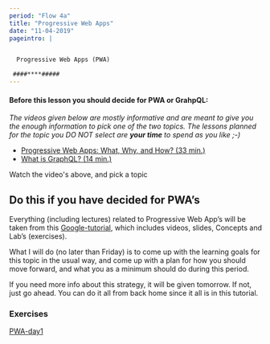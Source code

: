 ```yaml
---
period: "Flow 4a"
title: "Progressive Web Apps"
date: "11-04-2019"
pageintro: | 


  Progressive Web Apps (PWA)

 ####****#####
---
```


#### Before this lesson you should decide for PWA or GrahpQL:
_The videos given below are mostly informative and are meant to give you the enough information to pick one of the two topics. The lessons planned for the topic you DO NOT select are **your time** to spend as you like ;-)_
<!--readings_begin-->
- [Progressive Web Apps: What, Why, and How? (33 min.)](https://www.youtube.com/watch?v=eodArdGRIVQ)
- [What is GraphQL? (14 min.)](https://www.youtube.com/watch?v=VjXb3PRL9WI)
<!--readings_end-->
 Watch the video's above, and pick a topic

## Do this if you have decided for PWA’s

Everything (including lectures) related to Progressive Web App’s will be taken from this [Google-tutorial](https://developers.google.com/web/ilt/pwa/), which includes videos, slides, Concepts and Lab’s (exercises).

What I will do (no later than Friday) is to come up with the learning goals for this topic in the usual way, and come up with a plan for how you should move forward, and what you as a minimum should do during this period.

If you need more info about this strategy, it will be given tomorrow. If not, just go ahead. You can do it all from back home since it all is in this tutorial.

### Exercises
<!--exercises_begin-->
 [PWA-day1](https://docs.google.com/document/d/1mXlHfPuUUq5OolL1IOy2ODp3JnKA654FiK9Tptybs1g/edit?usp=sharing)
<!--exercises_end-->
